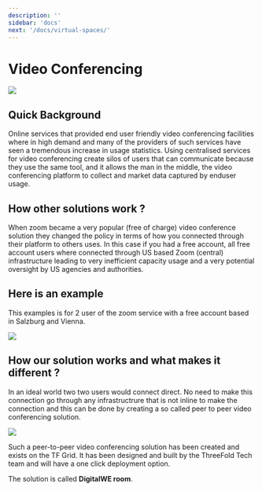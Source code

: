 ```yaml
---
description: ''
sidebar: 'docs'
next: '/docs/virtual-spaces/'
---
```


# Video Conferencing

![](./connect.png)

## Quick Background

Online services that provided end user friendly video conferencing facilities where in high demand and many of the providers of such services have seen a tremendous increase in usage statistics.  Using centralised services for video conferencing create silos of users that can communicate because they use the same tool, and it allows the man in the middle, the video conferencing platform to collect and market data captured by enduser usage.

## How other solutions work ?

When zoom became a very popular (free of charge) video conference solution they changed the policy in terms of how you connected through their platform to others uses.  In this case if you had a free account, all free account users where connected through US based Zoom (central) infrastructure leading to very inefficient capacity usage and a very potential oversight by US agencies and authorities. 

## Here is an example

This examples is for 2 user of the zoom service with a free account based in Salzburg and Vienna.

![](./zoom_traffic.png)

## How our solution works and what makes it different ?

In an ideal world two two users would connect direct.  No need to make this connection go through any infrastructrure that is not inline to make the connection and this can be done by creating a so called peer to peer video conferencing solution.

![](./peer2peer_traffic.png)

Such a peer-to-peer video conferencing solution has been created and exists on the TF Grid.  It has been designed and built by the ThreeFold Tech team and will have a one click deployment option.  

The solution is called **DigitalWE room**.

<!--
![](./connect.png)
-->

<!-- ### Deploy

_The solution needs to appear in the threefold now one click solutions board.  Needs to be linked and an explanation (high level depending on how good the local explanation in the deployment process is needs to be provided here_

_create widget which does following,
widget needs to be here in iframe_ -->

<!--

- [ ] size: small/mid/large
  - small: ...
  - mid: ...
  - large ...
- [ ] location (mention more locations coming soon)
  - Ghent
  - Vienna
- [ ] name
  - name as used in solution (in the webui and on web)
- [ ] domain (name is prefix of this)
  - ava.tf
  - 3x0.me
  - refit.earth
  - co30.org
  - ninja.tf
  - base.tf
  - tf9.io
- [ ] git url
  - check in wizard git url works
- [ ] sshkey yes/no
  - if yes, ask sshkey for remote login

  - always deploy on ipv6 public
  - always deploy on webgateway
-->
